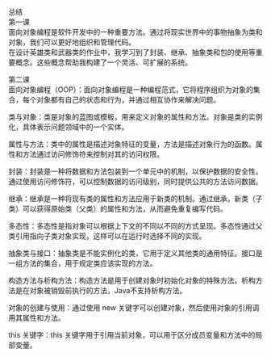 总结  
第一课  
面向对象编程是软件开发中的一种重要方法。通过将现实世界中的事物抽象为类和对象，我们可以更好地组织和管理代码。  
在设计英雄类和武器类的作业中，我学习到了封装、继承、抽象类和包的使用等重要概念。这些概念帮助我构建了一个灵活、可扩展的系统。

  
第二课  
面向对象编程（OOP）：面向对象编程是一种编程范式，它将程序组织为对象的集合，每个对象都有自己的状态和行为，并通过相互协作来解决问题。  

类与对象：类是对象的蓝图或模板，用来定义对象的属性和方法。对象是类的实例化，具体表示问题领域中的一个实体。  

属性与方法：类中的属性是描述对象特征的变量，方法是描述对象行为的函数。属性和方法通过访问修饰符来控制对其的访问权限。

封装：封装是一种将数据和方法包装到一个单元中的机制，以保护数据的安全性。通过使用访问修饰符，可以控制数据的访问级别，同时提供公共的方法访问数据。

继承：继承是一种将现有类的属性和方法应用于新类的机制。通过继承，新类（子类）可以获得原始类（父类）的属性和方法，从而避免重复编写代码。

多态性：多态性是指对象可以根据上下文的不同以不同的方式呈现。多态性通过父类引用指向子类对象实现，这样可以在运行时选择不同的实现。

抽象类与接口：抽象类是不能实例化的类，它用于定义其他类的通用特征。接口是一组方法的集合，用于规定类应该实现的方法。

构造方法与析构方法：构造方法是用于创建对象时初始化对象的特殊方法。析构方法是在对象被销毁前执行的方法，Java不支持析构方法。

对象的创建与使用：通过使用 new 关键字可以创建对象，然后使用对象的引用调用其属性和方法。

this 关键字：this 关键字用于引用当前对象，可以用于区分成员变量和方法中的局部变量。
